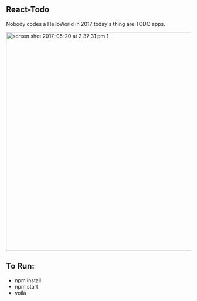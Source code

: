 ## React-Todo
Nobody codes a HelloWorld in 2017 today's thing are TODO apps.

<img width="595" alt="screen shot 2017-05-20 at 2 37 31 pm 1" src="https://cloud.githubusercontent.com/assets/7410981/26279475/fbc7c546-3d69-11e7-84e2-df3c79b7dc3f.png">

## To Run:
* npm install
* npm start
* voilá
